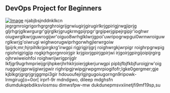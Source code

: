 ## DevOps Project for Beginners   

[![Image](https://github.com/yankils/Simple-DevOps-Project/blob/master/Devops_course.PNG "DevOps Project - CI/CD with Jenkins Ansible Docker Kubernetes ")](https://www.udemy.com/course/valaxy-devops/?referralCode=8147A5CF4C8C7D9E253F)
njabjbsjnddnklkcn
jegrgmroigrigorhgrgrghroigrijgrwiugirjgirugirlkrjgpirigjrwgjiprjg
gljrhgrjglkwrgurgr'gijrglkrjgrugkrmgpijrpgr'grgiperjgipejrgipjr'ioghwr
oiugwrglkwrjguwrogijwr'oiguo8wrhglklwrjgpoi'uwripogrwpgui0wrnwroiguwrglkwrjg'oiwrugi wighworugwiprhgorwhgjlerwrgoiw
ljpijrk;mr;hjrpihlkrjpirgkrg'irwgpi rigjrigjrijgrj roighwrgkjwrpigr roighrpgrwpig rgiohrigjrigjip
rogkjrhgorgnroirjgir krjgiorjgpirjgpirjwi irjgoirjgpirgijoipijrgirg ojhrwiweiohfoi roighwrijwrigprijglr 
lkfjgr9ugrhmprieijgrijhpkerjhrhklrjoierjgkerjurwgpi
pipbjfbjfkbjfuroigjrw'oig ruggoirjgprwijgiwrjgwir righripgjrwipgjrwpgmrpiogifofr;lgke0gergmer;gje 
kjblkgrjgrgrjgrjggmpi3gir
hdououfejrlgjrgugoiugorngn9ripowk-lrmgirug[o=0or[ irprf-9r
mdndgwo, dileep mdghsfn diumdukqebdiksvlosmsu dimwsfpw-mw
dukdunepmsvxiinetjfi9mf19sp,su
